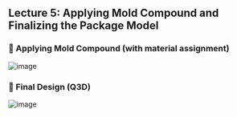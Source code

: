 ## Lecture 5: Applying Mold Compound and Finalizing the Package Model 

### 📌 Applying Mold Compound (with material assignment)

![image](https://github.com/user-attachments/assets/82c3d2fa-b8c7-4b5b-8204-2bd2fd6d6593)


### 📌 Final Design (Q3D)

![image](https://github.com/user-attachments/assets/1442cc02-75ce-4a73-8195-9a15448a3993)

